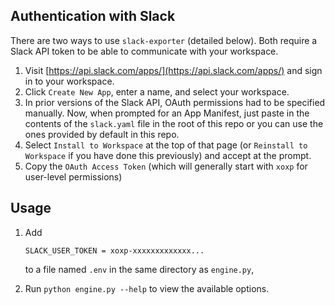 
## Authentication with Slack

There are two ways to use `slack-exporter` (detailed below). Both require a Slack API token to be able to communicate with your workspace.

1. Visit [https://api.slack.com/apps/](https://api.slack.com/apps/) and sign in to your workspace.
2. Click `Create New App`, enter a name, and select your workspace.
3. In prior versions of the Slack API, OAuth permissions had to be specified manually. Now, when prompted for an App Manifest, just paste in the contents of the `slack.yaml` file in the root of this repo or you can use the ones provided by default in this repo.
4. Select `Install to Workspace` at the top of that page (or `Reinstall to Workspace` if you have done this previously) and accept at the prompt.
5. Copy the `OAuth Access Token` (which will generally start with `xoxp` for user-level permissions)


## Usage

1. Add 

    ```text
    SLACK_USER_TOKEN = xoxp-xxxxxxxxxxxxx...
    ```
    
    to a file named `.env` in the same directory as `engine.py`, 

2. Run `python engine.py --help` to view the available options.

